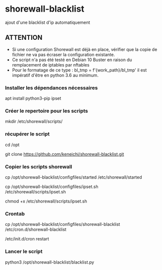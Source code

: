 # shorewall-blacklist
ajout d'une blacklist d'ip automatiquement 

## ATTENTION

* Si une configuration Shorewall est déjà en place, vérifier que la copie de fichier ne va pas écraser la configuration existante.
* Ce script n'a pas été testé en Debian 10 Buster en raison du remplacement de iptables par nftables
* Pour le formatage de ce type : bl_tmp = f'{work_path}/bl_tmp' il est impératif d'être en python 3.6 au minimum.


### Installer les dépendances nécessaires

apt install python3-pip ipset


### Créer le repertoire pour les scripts

mkdir /etc/shorewall/scripts/


### récupérer le script

cd /opt

git clone  https://github.com/keneichi/shorewall-blacklist.git


### Copier les scripts shorewall

cp /opt/shorewall-blacklist/configfiles/started /etc/shorewall/started

cp /opt/shorewall-blacklist/configfiles/ipset.sh /etc/shorewall/scripts/ipset.sh

chmod +x /etc/shorewall/scripts/ipset.sh


### Crontab

cp /opt/shorewall-blacklist/configfiles/shorewall-blacklist /etc/cron.d/shorewall-blacklist

/etc/init.d/cron restart


### Lancer le script

python3 /opt/shorewall-blacklist/blacklist.py
